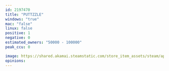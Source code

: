 ```yaml
---
id: 2197470
title: "PUTTZZLE"
windows: "true"
mac: "false"
linux: false
positive: 1
negative: 0
estimated_owners: "50000 - 100000"
peak_ccu: 0

image: https://shared.akamai.steamstatic.com/store_item_assets/steam/apps/2197470/header.jpg?t=1697613188
opinions:
---
```


